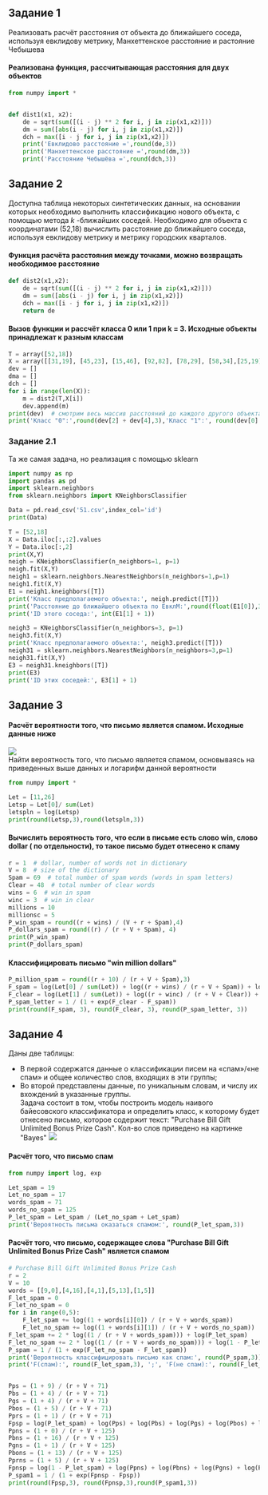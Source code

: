 ## Задание 1
Реализовать расчёт расстояния от объекта до ближайшего соседа, используя евклидову метрику, Манхеттенское расстояние и растояние Чебышева
#### Реализована функция, рассчитывающая расстояния для двух объектов
```python
from numpy import *


def dist1(x1, x2):
    de = sqrt(sum([(i - j) ** 2 for i, j in zip(x1,x2)]))
    dm = sum([abs(i - j) for i, j in zip(x1,x2)])
    dch = max([i - j for i, j in zip(x1,x2)])
    print('Евклидово расстояние =',round(de,3))
    print('Манхеттенское расстояние =',round(dm,3))
    print('Расстояние Чебышёва =',round(dch,3))
```
## Задание 2
Доступна таблица некоторых синтетических данных, на основании которых необходимо выполнить классификацию нового объекта, с помощью метода <i>k</i> -ближайших соседей. Необходимо для объекта с координатами (52,18) вычислить расстояние до ближайшего соседа, используя евклидову метрику и метрику городских кварталов.
#### Функция расчёта расстояния между точками, можно возвращать необходимое расстояние
```python
def dist2(x1,x2):
    de = sqrt(sum([(i - j) ** 2 for i, j in zip(x1,x2)]))
    dm = sum([abs(i - j) for i, j in zip(x1,x2)])
    dch = max([i - j for i, j in zip(x1,x2)])
    return de
```
#### Вызов функции и рассчёт класса 0 или 1 при  k = 3. Исходные объекты принадлежат к разным классам
```python
T = array([52,18])
X = array([[31,19], [45,23], [15,46], [92,82], [78,29], [58,34],[25,19],[29,93],[84,82],[82,27]])
dev = []
dma = []
dch = []
for i in range(len(X)):
    m = dist2(T,X[i])
    dev.append(m)
print(dev)  # смотрим весь массив расстояний до каждого другого объекта
print('Класс "0":',round(dev[2] + dev[4],3),'Класс "1":', round(dev[0] + dev[1] + dev[3],4))
```

### Задание 2.1
Та же самая задача, но реализация с помощью sklearn
```python
import numpy as np
import pandas as pd
import sklearn.neighbors
from sklearn.neighbors import KNeighborsClassifier

Data = pd.read_csv('51.csv',index_col='id')
print(Data)

T = [52,18]
X = Data.iloc[:,:2].values
Y = Data.iloc[:,2]
print(X,Y)
neigh = KNeighborsClassifier(n_neighbors=1, p=1)
neigh.fit(X,Y)
neigh1 = sklearn.neighbors.NearestNeighbors(n_neighbors=1,p=1)
neigh1.fit(X,Y)
E1 = neigh1.kneighbors([T])
print('Класс предполагаемого объекта:', neigh.predict([T]))
print('Расстояние до ближайшего объекта по ЕвклМ:',round(float(E1[0]),3))
print('ID этого соседа:', int(E1[1] + 1))

neigh3 = KNeighborsClassifier(n_neighbors=3, p=1)
neigh3.fit(X,Y)
print('Класс предполагаемого объекта:', neigh3.predict([T]))
neigh31 = sklearn.neighbors.NearestNeighbors(n_neighbors=3,p=1)
neigh31.fit(X,Y)
E3 = neigh31.kneighbors([T])
print(E3)
print('ID этих соседей:', E3[1] + 1)
```


## Задание 3

#### Расчёт вероятности того, что письмо является спамом. Исходные данные ниже
![](https://github.com/InsightofSPb/Introduction_to_ML_and_Advanced_ML/blob/main/Tasks/Bayes0.png?raw=true)\
Найти вероятность того, что письмо является спамом, основываясь на приведенных выше данных и логарифм данной вероятности
```python
from numpy import *

Let = [11,26]
Letsp = Let[0]/ sum(Let)
letspln = log(Letsp)
print(round(Letsp,3),round(letspln,3))
```
#### Вычислить вероятность того, что если в письме есть слово win, слово dollar ( по отдельности), то такое письмо будет отнесено к спаму
```python
r = 1  # dollar, number of words not in dictionary
V = 8  # size of the dictionary
Spam = 69  # total number of spam words (words in spam letters)
Clear = 48  # total number of clear words
wins = 6  # win in spam
winc = 3  # win in clear
millions = 10
millionsc = 5
P_win_spam = round((r + wins) / (V + r + Spam),4)
P_dollars_spam = round((r) / (r + V + Spam), 4)
print(P_win_spam)
print(P_dollars_spam)
```
#### Классифицировать письмо "win million dollars"
```python
P_million_spam = round((r + 10) / (r + V + Spam),3)
F_spam = log(Let[0] / sum(Let)) + log((r + wins) / (r + V + Spam)) + log((r + millions) / (r + V + Spam)) + log((r) / (r + V + Spam))
F_clear = log(Let[1] / sum(Let)) + log((r + winc) / (r + V + Clear)) + log((r + millionsc) / (r + V + Clear)) + log((r) / (r + V + Clear))
P_spam_letter = 1 / (1 + exp(F_clear - F_spam))
print(round(F_spam, 3), round(F_clear, 3), round(P_spam_letter, 3))
```

## Задание 4
Даны две таблицы:
+ В первой содержатся  данные о классификации писем на «спам»/«не спам» и общее количество слов, входящих в эти группы;
+ Во второй представлены данные, по уникальным словам, и числу их вхождений в указанные группы.\
Задача состоит в том, чтобы построить модель наивого байесовского классификатора и определить класс, к которому будет отнесено письмо, которое содержит текст: "Purchase Bill Gift Unlimited Bonus Prize Cash". Кол-во слов приведено на картинке "Bayes"
![](https://github.com/InsightofSPb/Introduction_to_ML_and_Advanced_ML/blob/main/Tasks/Bayes.png?raw=true)


#### Расчёт того, что письмо спам
```python
from numpy import log, exp

Let_spam = 19
Let_no_spam = 17
words_spam = 71
words_no_spam = 125
P_let_spam = Let_spam / (Let_no_spam + Let_spam)
print('Вероятность письма оказаться спамом:', round(P_let_spam,3))
```

#### Расчёт того, что письмо, содержащее слова "Purchase Bill Gift Unlimited Bonus Prize Cash" является спамом
```python
# Purchase Bill Gift Unlimited Bonus Prize Cash
r = 2
V = 10
words = [[9,0],[4,16],[4,1],[5,13],[1,5]]
F_let_spam = 0
F_let_no_spam = 0
for i in range(0,5):
    F_let_spam += log((1 + words[i][0]) / (r + V + words_spam))
    F_let_no_spam += log((1 + words[i][1]) / (r + V + words_no_spam))
F_let_spam += 2 * log((1 / (r + V + words_spam))) + log(P_let_spam)
F_let_no_spam += 2 * log((1 / (r + V + words_no_spam))) + log(1 - P_let_spam)
P_spam = 1 / (1 + exp(F_let_no_spam - F_let_spam))
print('Вероятность классифицировать письмо как спам:', round(P_spam,3))
print('F(спам):', round(F_let_spam,3), ';', 'F(не спам):', round(F_let_no_spam,3))


Pps = (1 + 9) / (r + V + 71)
Pbs = (1 + 4) / (r + V + 71)
Pgs = (1 + 4) / (r + V + 71)
Pbos = (1 + 5) / (r + V + 71)
Pprs = (1 + 1) / (r + V + 71)
Fpsp = log(P_let_spam) + log(Pps) + log(Pbs) + log(Pgs) + log(Pbos) + log(Pprs) + 2 * log(1 / (r + V + 71))
Ppns = (1 + 0) / (r + V + 125)
Pbns = (1 + 16) / (r + V + 125)
Pgns = (1 + 1) / (r + V + 125)
Pbons = (1 + 13) / (r + V + 125)
Pprns = (1 + 5) / (r + V + 125)
Fpnsp = log(1 - P_let_spam) + log(Ppns) + log(Pbns) + log(Pgns) + log(Pbons) + log(Pprns) + 2 * log(1 / (r + V + 125))
P_spam1 = 1 / (1 + exp(Fpnsp - Fpsp))
print(round(Fpsp,3), round(Fpnsp,3),round(P_spam1,3))
```

